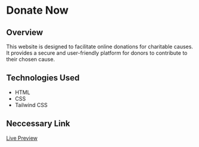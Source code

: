 # Donate Now

## Overview

This website is designed to facilitate online donations for charitable causes. It provides a secure and user-friendly platform for donors to contribute to their chosen cause.

## Technologies Used

- HTML
- CSS
- Tailwind CSS

## Neccessary Link

[Live Preview](https://md-rejoyan-islam.github.io/donate-now/)
